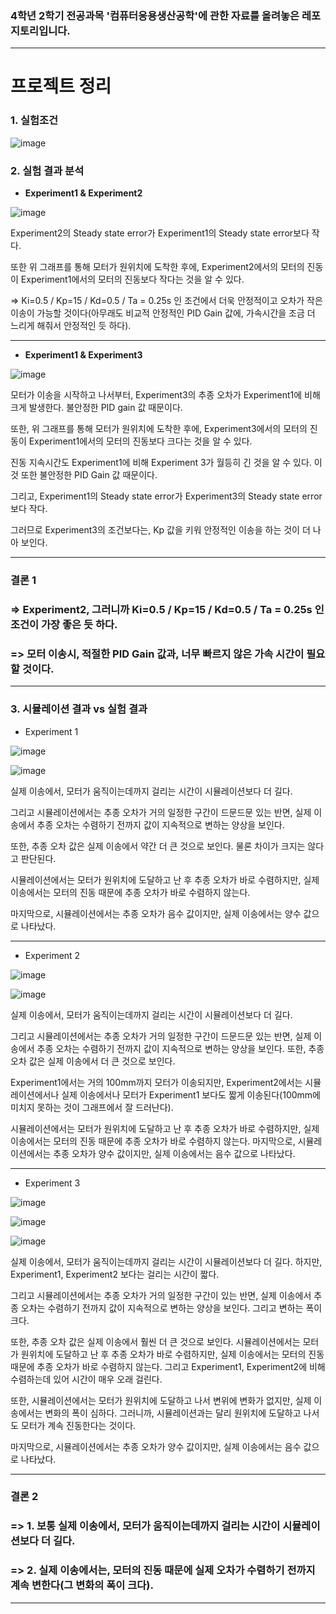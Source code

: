 ### 4학년 2학기 전공과목 '컴퓨터응용생산공학'에 관한 자료를 올려놓은 레포지토리입니다.  

---

# 프로젝트 정리

### 1. 실험조건
![image](https://user-images.githubusercontent.com/108641325/205651220-c538f950-54aa-44fc-9d3c-a847421e30cc.png)



### 2. 실험 결과 분석

- **Experiment1 & Experiment2**

![image](https://user-images.githubusercontent.com/108641325/205651922-7400d91d-4e35-4fd6-93df-9f40d083eece.png)

Experiment2의 Steady state error가 Experiment1의 Steady state error보다 작다. 

또한 위 그래프를 통해 모터가 원위치에 도착한 후에, Experiment2에서의 모터의 진동이 Experiment1에서의 모터의 진동보다 작다는 것을 알 수 있다. 

=> Ki=0.5 / Kp=15 / Kd=0.5 / Ta = 0.25s 인 조건에서 더욱 안정적이고 오차가 작은 이송이 가능할 것이다(아무래도 비교적 안정적인 PID Gain 값에, 가속시간을 조금 더 느리게 
해줘서 안정적인 듯 하다).

---

- **Experiment1 & Experiment3**

![image](https://user-images.githubusercontent.com/108641325/205652480-8b2199e1-9119-49eb-9d97-2f761b5983a0.png)

모터가 이송을 시작하고 나서부터, Experiment3의 추종 오차가 Experiment1에 비해 크게 발생한다. 불안정한 PID gain 값 때문이다. 

또한, 위 그래프를 통해 모터가 원위치에 도착한 후에, Experiment3에서의 모터의 진동이 Experiment1에서의 모터의 진동보다 크다는 것을 알 수 있다. 

진동 지속시간도 Experiment1에 비해 Experiment 3가 월등히 긴 것을 알 수 있다. 이것 또한 불안정한 PID Gain 값 때문이다. 

그리고, Experiment1의 Steady state error가 Experiment3의 Steady state error보다 작다. 

그러므로 Experiment3의 조건보다는, Kp 값을 키워 안정적인 이송을 하는 것이 더 나아 보인다. 

---
### 결론 1

### => Experiment2, 그러니까 Ki=0.5 / Kp=15 / Kd=0.5 / Ta = 0.25s 인 조건이 가장 좋은 듯 하다.

### => 모터 이송시, 적절한 PID Gain 값과, 너무 빠르지 않은 가속 시간이 필요할 것이다.

---

### 3. 시뮬레이션 결과 vs 실험 결과

- Experiment 1

![image](https://user-images.githubusercontent.com/108641325/205654624-f62649ea-0e92-447a-b746-8dfdf99b8e2b.png)

![image](https://user-images.githubusercontent.com/108641325/205654672-c9aa999e-fc64-4d47-8fb5-fe22127534e8.png)

실제 이송에서, 모터가 움직이는데까지 걸리는 시간이 시뮬레이션보다 더 길다. 

그리고 시뮬레이션에서는 추종 오차가 거의 일정한 구간이 드문드문 있는 반면, 실제 이송에서 추종 오차는 수렴하기 전까지 값이 지속적으로 변하는 양상을 보인다. 

또한, 추종 오차 값은 실제 이송에서 약간 더 큰 것으로 보인다. 물론 차이가 크지는 않다고 판단된다. 

시뮬레이션에서는 모터가 원위치에 도달하고 난 후 추종 오차가 바로 수렴하지만, 실제 이송에서는 모터의 진동 때문에 추종 오차가 바로 수렴하지 않는다. 

마지막으로, 시뮬레이션에서는 추종 오차가 음수 값이지만, 실제 이송에서는 양수 값으로 나타났다.

---

- Experiment 2

![image](https://user-images.githubusercontent.com/108641325/205655367-20a38b74-f8b5-41c9-b975-e1916cf8e86e.png)

![image](https://user-images.githubusercontent.com/108641325/205655407-e053e943-bc48-42f5-a5e9-5551957d8bdc.png)

실제 이송에서, 모터가 움직이는데까지 걸리는 시간이 시뮬레이션보다 더 길다. 

그리고 시뮬레이션에서는 추종 오차가 거의 일정한 구간이 드문드문 있는 반면, 실제 이송에서 추종 오차는 수렴하기 전까지 값이 지속적으로 변하는 양상을 보인다. 또한, 추종 오차 값은 실제 이송에서 더 큰 것으로 보인다. 

Experiment1에서는 거의 100mm까지 모터가 이송되지만, Experiment2에서는 시뮬레이션에서나 실제 이송에서나 모터가 Experiment1 보다도 짧게 이송된다(100mm에 미치지 못하는 
것이 그래프에서 잘 드러난다). 

시뮬레이션에서는 모터가 원위치에 도달하고 난 후 추종 오차가 바로 수렴하지만, 실제 이송에서는 모터의 진동 때문에 추종 오차가 바로 수렴하지 않는다. 마지막으로, 시뮬레이션에서는 추종 오차가 양수 값이지만, 실제 이송에서는 음수 값으로 나타났다.

---

- Experiment 3

![image](https://user-images.githubusercontent.com/108641325/205655633-61a74531-9248-45b0-9d50-fc354b55a4b6.png)

![image](https://user-images.githubusercontent.com/108641325/205656064-895cf743-29fb-4fe0-84df-4761d2cd7895.png)

![image](https://user-images.githubusercontent.com/108641325/205656108-43ffe491-f335-4a5d-b106-59fe00bfef2c.png)

실제 이송에서, 모터가 움직이는데까지 걸리는 시간이 시뮬레이션보다 더 길다. 하지만, Experiment1, Experiment2 보다는 걸리는 시간이 짧다. 

그리고 시뮬레이션에서는 추종 오차가 거의 일정한 구간이 있는 반면, 실제 이송에서 추종 오차는 수렴하기 전까지 값이 지속적으로 변하는 양상을 보인다. 그리고 변하는 폭이 크다. 

또한, 추종 오차 값은 실제 이송에서 훨씬 더 큰 것으로 보인다. 시뮬레이션에서는 모터가 원위치에 도달하고 난 후 추종 오차가 바로 수렴하지만, 실제 이송에서는 모터의 진동 때문에 추종 오차가 바로 수렴하지 않는다. 그리고 Experiment1, Experiment2에 비해 수렴하는데 있어 시간이 매우 오래 걸린다. 

또한, 시뮬레이션에서는 모터가 원위치에 도달하고 나서 변위에 변화가 없지만, 실제 이송에서는 변화의 폭이 심하다. 그러니까, 시뮬레이션과는 달리 원위치에 도달하고 나서도 모터가 
계속 진동한다는 것이다. 

마지막으로, 시뮬레이션에서는 추종 오차가 양수 값이지만, 실제 이송에서는 음수 값으로 나타났다.

---

### 결론 2

### => 1. 보통 실제 이송에서, 모터가 움직이는데까지 걸리는 시간이 시뮬레이션보다 더 길다.
### => 2. 실제 이송에서는, 모터의 진동 때문에 실제 오차가 수렴하기 전까지 계속 변한다(그 변화의 폭이 크다).

---
